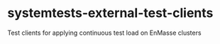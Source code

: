 # systemtests-external-test-clients
Test clients for applying continuous test load on EnMasse clusters